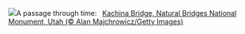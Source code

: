 ![](https://www.bing.com/th?id=OHR.KachinaBridge_EN-US1000475196_UHD.jpg&w=1000)A passage through time:&nbsp;&ensp;[Kachina Bridge, Natural Bridges National Monument, Utah (© Alan Majchrowicz/Getty Images)](https://www.bing.com/th?id=OHR.KachinaBridge_EN-US1000475196_UHD.jpg)
<br><br/>
